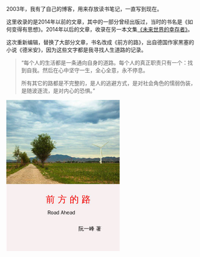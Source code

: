 2003年，我有了自己的博客，用来存放读书笔记，一直写到现在。

这里收录的是2014年以前的文章，其中的一部分曾经出版过，当时的书名是《如何变得有思想》。2014年以后的文章，收录在另一本文集[《未来世界的幸存者》](https://ruanyf.github.io/survivor/)。

这次重新编辑，替换了大部分文章，书名改成《前方的路》，出自德国作家黑塞的小说《德米安》，因为这些文字都是我寻找人生道路的记录。

> “每个人的生活都是一条通向自身的道路。每个人的真正职责只有一个：找到自我。然后在心中坚守一生，全心全意，永不停息。
>
> 所有其它的路都是不完整的，是人的逃避方式，是对社会角色的懦弱伪装，是随波逐流，是对内心的恐惧。”

[![](docs/images/book_cover.sm.jpg)](docs/book_cover.jpg)
